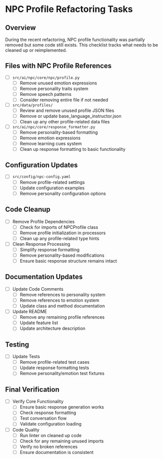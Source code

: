 # NPC Profile Refactoring Tasks

## Overview
During the recent refactoring, NPC profile functionality was partially removed but some code still exists. This checklist tracks what needs to be cleaned up or reimplemented.

## Files with NPC Profile References

- [ ] `src/ai/npc/core/npc/profile.py`
  - [ ] Remove unused emotion expressions
  - [ ] Remove personality traits system
  - [ ] Remove speech patterns
  - [ ] Consider removing entire file if not needed

- [ ] `src/data/profiles/`
  - [ ] Review and remove unused profile JSON files
  - [ ] Remove or update base_language_instructor.json
  - [ ] Clean up any other profile-related data files

- [ ] `src/ai/npc/core/response_formatter.py`
  - [ ] Remove personality-based formatting
  - [ ] Remove emotion expressions
  - [ ] Remove learning cues system
  - [ ] Clean up response formatting to basic functionality

## Configuration Updates

- [ ] `src/config/npc-config.yaml`
  - [ ] Remove profile-related settings
  - [ ] Update configuration examples
  - [ ] Remove personality configuration options

## Code Cleanup

- [ ] Remove Profile Dependencies
  - [ ] Check for imports of NPCProfile class
  - [ ] Remove profile initialization in processors
  - [ ] Clean up any profile-related type hints

- [ ] Clean Response Processing
  - [ ] Simplify response formatting
  - [ ] Remove personality-based modifications
  - [ ] Ensure basic response structure remains intact

## Documentation Updates

- [ ] Update Code Comments
  - [ ] Remove references to personality system
  - [ ] Remove references to emotion system
  - [ ] Update class and method documentation

- [ ] Update README
  - [ ] Remove any remaining profile references
  - [ ] Update feature list
  - [ ] Update architecture description

## Testing

- [ ] Update Tests
  - [ ] Remove profile-related test cases
  - [ ] Update response formatting tests
  - [ ] Remove personality/emotion test fixtures

## Final Verification

- [ ] Verify Core Functionality
  - [ ] Ensure basic response generation works
  - [ ] Check response formatting
  - [ ] Test conversation flow
  - [ ] Validate configuration loading

- [ ] Code Quality
  - [ ] Run linter on cleaned up code
  - [ ] Check for any remaining unused imports
  - [ ] Verify no broken references
  - [ ] Ensure documentation is consistent 